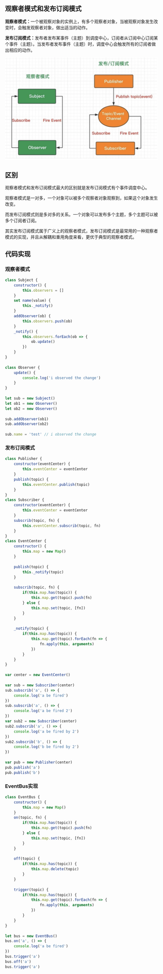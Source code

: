 ## 观察者模式和发布订阅模式

<b>观察者模式：</b>一个被观察对象的实例上，有多个观察者对象，当被观察对象发生改变时，会触发观察者对象，做出适当的动作。

<b>发布订阅模式：</b>发布者发布某事件（主题）到调度中心，订阅者从订阅中心订阅某个事件（主题）。当发布者发布事件（主题）时，调度中心会触发所有的订阅者做出相应的动作。

![observe](https://raw.githubusercontent.com/LiShuxue/blog-article/master/设计模式/Observe.png)

## 区别
观察者模式和发布订阅模式最大的区别就是发布订阅模式有个事件调度中心。

观察者模式是一对多，一个对象可以被多个观察者对象观察到，如果这个对象发生改变。

而发布订阅模式则是多对多的关系。一个对象可以发布多个主题，多个主题可以被多个订阅者订阅。

其实发布订阅模式属于广义上的观察者模式，发布订阅模式是最常用的一种观察者模式的实现，并且从解耦和重用角度来看，更优于典型的观察者模式。

## 代码实现

### 观察者模式
```js
class Subject {
    constructor() {
        this.observers = []
    }
    set name(value) {
        this._notify()
    }
    addObserver(ob) {
        this.observers.push(ob)
    }
    _notify() {
        this.observers.forEach(ob => {
            ob.update()
        })
    }
}

class Observer {
    update() {
        console.log('i observed the change')
    }
}

let sub = new Subject()
let ob1 = new Observer()
let ob2 = new Observer()

sub.addObserver(ob1)
sub.addObserver(ob2)

sub.name = 'test' // i observed the change
```

### 发布订阅模式
```js
class Publisher {
    constructor(eventCenter) {
        this.eventCenter = eventCenter
    }
    publish(topic) {
        this.eventCenter.publish(topic)
    }
}
class Subscriber {
    constructor(eventCenter) {
        this.eventCenter = eventCenter
    }
    subscrib(topic, fn) {
        this.eventCenter.subscrib(topic, fn)
    }
}
class EventCenter {
    constructor() {
        this.map = new Map()
    }

    publish(topic) {
        this._notify(topic)
    }

    subscrib(topic, fn) {
        if(this.map.has(topic)) {
            this.map.get(topic).push(fn)
        } else {
            this.map.set(topic, [fn])
        }
    }

    _notify(topic) {
        if(this.map.has(topic)) {
            this.map.get(topic).forEach(fn => {
                fn.apply(this, arguments)
            })
        }
    }
}

var center = new EventCenter()

var sub = new Subscriber(center)
sub.subscrib('a', () => {
    console.log('a be fired')
})
sub.subscrib('a', () => {
    console.log('a be fired 2')
})
var sub2 = new Subscriber(center)
sub2.subscrib('a', () => {
    console.log('a be fired by 2')
})
sub2.subscrib('b', () => {
    console.log('b be fired by 2')
})

var pub = new Publisher(center)
pub.publish('a')
pub.publish('b')
```

### EventBus实现
```js
class EventBus {
    constructor() {
        this.map = new Map()
    }
    on(topic, fn) {
        if(this.map.has(topic)) {
            this.map.get(topic).push(fn)
        } else {
            this.map.set(topic, [fn])
        }
    }

    off(topic) {
        if(this.map.has(topic)) {
            this.map.delete(topic)
        } 
    }

    trigger(topic) {
        if(this.map.has(topic)) {
            this.map.get(topic).forEach(fn => {
                fn.apply(this, arguments)
            })
        } 
    }
}

let bus = new EventBus()
bus.on('a', () => {
    console.log('a be fired')
})
bus.trigger('a')
bus.off('a')
bus.trigger('a')
```
